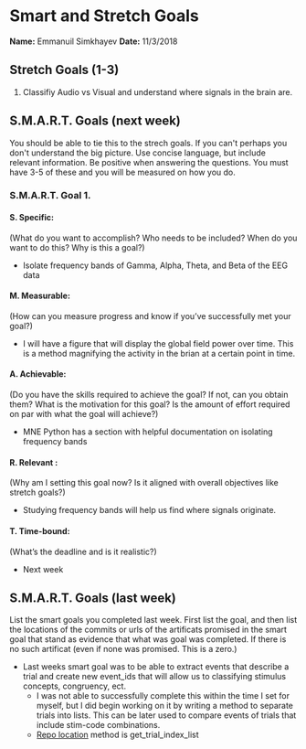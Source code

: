 # Smart and Stretch Goals

**Name:** Emmanuil Simkhayev
**Date:** 11/3/2018

## Stretch Goals (1-3)

1. Classifiy Audio vs Visual and understand where signals in the brain are.

## S.M.A.R.T. Goals (next week)

You should be able to tie this to the strech goals. If you can't perhaps you don't understand the big picture.
Use concise language, but include relevant information. Be positive when answering the questions. You must have
3-5 of these and you will be measured on how you do.


### S.M.A.R.T. Goal 1.

#### S. Specific: 
(What do you want to accomplish? Who needs to be included? When do you want to do this? Why is this a goal?)
* Isolate frequency bands of Gamma, Alpha, Theta, and Beta of the EEG data

#### M. Measurable: 
(How can you measure progress and know if you’ve successfully met your goal?)
* I will have a figure that will display the global field power over time. This is a method magnifying the activity in the brian
at a certain point in time. 

#### A. Achievable: 
(Do you have the skills required to achieve the goal? If not, can you obtain them? What is the motivation for this goal? Is the amount of effort required on par with what the goal will achieve?)
* MNE Python has a section with helpful documentation on isolating frequency bands 

#### R. Relevant :
(Why am I setting this goal now? Is it aligned with overall objectives like stretch goals?)
* Studying frequency bands will help us find where signals originate.

#### T. Time-bound: 
(What’s the deadline and is it realistic?)
* Next week

## S.M.A.R.T. Goals (last week)
List the smart goals you completed last week. First list the goal, and then list the locations of the commits or urls of the artificats promised in the smart goal that stand as evidence that what was goal was completed. If there is no such artificat (even if none was promised. This is a zero.)
* Last weeks smart goal was to be able to extract events that describe a trial and create new event_ids that will allow us to classifying 
stimulus concepts, congruency, ect. 
    * I was not able to successfully complete this within the time I set for myself, but I did begin working on it by writing a method to 
      separate trials into lists. This can be later used to compare events of trials that include stim-code combinations. 
    * [Repo location](https://github.com/edrias/seniorprojecteeg/blob/master/Classification/ConcatEpochTrails.ipynb) method is get_trial_index_list 
